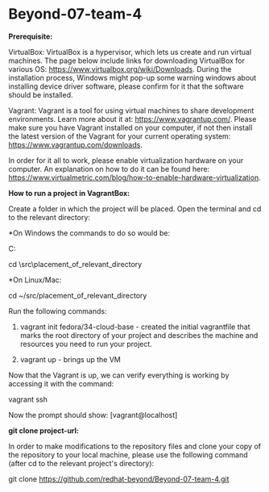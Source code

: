 # Beyond-07-team-4

**Prerequisite:**

VirtualBox: VirtualBox is a hypervisor, which lets us create and run virtual machines.
The page below include links for downloading VirtualBox for various OS:
https://www.virtualbox.org/wiki/Downloads. 
During the installation process, Windows might pop-up some warning windows about installing 
device driver software, please confirm for it that the software should be installed.

Vagrant: Vagrant is a tool for using virtual machines to share development environments.
Learn more about it at:
https://www.vagrantup.com/. 
Please make sure you have Vagrant installed on your computer, if not then install the latest version of the Vagrant for your current operating system:
https://www.vagrantup.com/downloads. 

In order for it all to work, please enable virtualization hardware on your computer. An explanation on how to do it can be found here:
https://www.virtualmetric.com/blog/how-to-enable-hardware-virtualization. 

**How to run a project in VagrantBox:**

Create a folder in which the project will be placed.
Open the terminal and cd to the relevant directory:

*On Windows the commands to do so would be:

C: 

cd \src\placement_of_relevant_directory

*On Linux/Mac:

cd ~/src/placement_of_relevant_directory

Run the following commands:

1) vagrant init fedora/34-cloud-base - created the initial vagrantfile that marks the root directory of your project and 
   describes the machine and resources you need to run your project.
   
3) vagrant up - brings up the VM 

Now that the Vagrant is up, we can verify everything is working by accessing it with the command: 

vagrant ssh

Now the prompt should show: [vagrant@localhost]

**git clone project-url:**

In order to make modifications to the repository files and clone your copy of
the repository to your local machine, please use the following command (after cd to the relevant project's directory):

git clone https://github.com/redhat-beyond/Beyond-07-team-4.git

